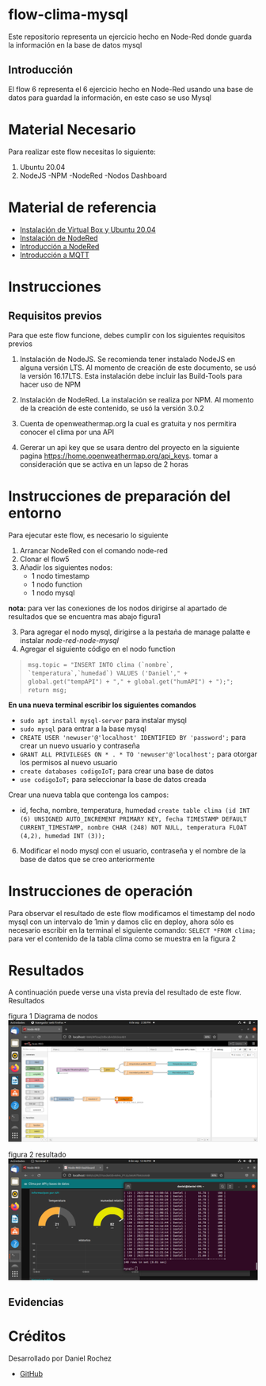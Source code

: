 # flow-clima-mysql
Este repositorio representa un ejercicio hecho en Node-Red donde guarda la información en la base de datos mysql

## Introducción
El flow 6 representa el 6 ejercicio hecho en Node-Red usando una base de datos para guardad la información, en este caso se uso Mysql

# Material Necesario
Para realizar este flow necesitas lo siguiente:

1. Ubuntu 20.04
2. NodeJS
-NPM
-NodeRed
-Nodos Dashboard

# Material de referencia

* [Instalación de Virtual Box y Ubuntu 20.04](https://edu.codigoiot.com/course/view.php?id=812)
* [Instalación de NodeRed](https://edu.codigoiot.com/enrol/index.php?id=817)
* [Introducción a NodeRed](https://edu.codigoiot.com/enrol/index.php?id=278)
* [Introducción a MQTT](https://edu.codigoiot.com/course/view.php?id=851)

# Instrucciones
## Requisitos previos
Para que este flow funcione, debes cumplir con los siguientes requisitos previos

1. Instalación de NodeJS. Se recomienda tener instalado NodeJS en alguna versión LTS. Al momento de creación de este documento, se usó la versión 16.17LTS. Esta instalación debe incluir las Build-Tools para hacer uso de NPM

2. Instalación de NodeRed. La instalación se realiza por NPM. Al momento de la creación de este contenido, se usó la versión 3.0.2
3. Cuenta de openweathermap.org la cual es gratuita y nos permitira conocer el clima por una API
4. Gererar un api key que se usara dentro del proyecto en la siguiente pagina https://home.openweathermap.org/api_keys. tomar a consideración que se activa en un lapso de 2 horas

# Instrucciones de preparación del entorno
Para ejecutar este flow, es necesario lo siguiente

1. Arrancar NodeRed con el comando node-red
2. Clonar el flow5
2. Añadir los siguientes nodos:
   * 1 nodo timestamp
   * 1 nodo function
   * 1 nodo mysql


**nota:** para ver las conexiones de los nodos dirigirse al apartado de resultados que se encuentra mas abajo figura1

3. Para agregar el nodo mysql, dirigirse a la pestaña de manage palatte e instalar *node-red-node-mysql* 
4. Agregar el siguiente código en el nodo function 
>```msg.topic = "INSERT INTO clima (`nombre`,
`temperatura`,`humedad`) VALUES ('Daniel'," + global.get("tempAPI") + "," + global.get("humAPI") + ");";
return msg;```

**En una nueva terminal escribir los siguientes comandos**

* `sudo apt install mysql-server` para instalar mysql
* `sudo mysql` para entrar a la base mysql
* `CREATE USER 'newuser'@'localhost' IDENTIFIED BY 'password';` para crear un nuevo usuario y contraseña
* `GRANT ALL PRIVILEGES ON * . * TO 'newuser'@'localhost';` para otorgar los permisos al nuevo usuario
* `create databases codigoIoT;` para crear una base de datos
* `use codigoIoT;` para seleccionar la base de datos creada

Crear una nueva tabla que contenga los campos:
* id, fecha, nombre, temperatura, humedad
`create table clima (id INT (6) UNSIGNED AUTO_INCREMENT PRIMARY KEY, fecha TIMESTAMP DEFAULT CURRENT_TIMESTAMP, nombre CHAR (248) NOT NULL, temperatura FLOAT (4,2), humedad INT (3));`
6. Modificar el nodo mysql con el usuario, contraseña y el nombre de la base de datos que se creo anteriormente

# Instrucciones de operación
Para observar el resultado de este flow modificamos el timestamp del nodo mysql con un intervalo de 1min y damos clic en deploy, ahora sólo es necesario escribir en la terminal el siguiente comando:
`SELECT *FROM clima;` para ver el contenido de la tabla clima como se muestra en la figura 2

# Resultados
A continuación puede verse una vista previa del resultado de este flow.
Resultados

figura 1 Diagrama de nodos 
![Cargando](https://github.com/DanielRochez/flow-clima-mysql/blob/main/imagen9.png?raw=true)

figura 2 resultado
![Cargando](https://github.com/DanielRochez/flow-clima-mysql/blob/main/imagen11.png?raw=true)

## Evidencias

# Créditos
Desarrollado por Daniel Rochez

* [GitHub](https://github.com/DanielRochez)
